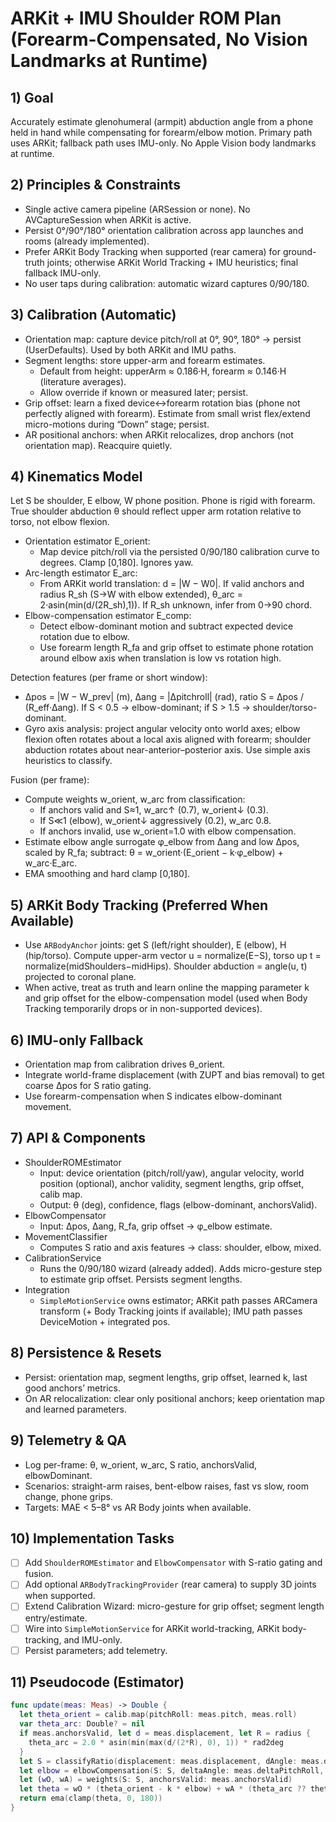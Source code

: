 # ARKit + IMU Shoulder ROM Plan (Forearm-Compensated, No Vision Landmarks at Runtime)

## 1) Goal
Accurately estimate glenohumeral (armpit) abduction angle from a phone held in hand while compensating for forearm/elbow motion. Primary path uses ARKit; fallback path uses IMU-only. No Apple Vision body landmarks at runtime.

## 2) Principles & Constraints
- Single active camera pipeline (ARSession or none). No AVCaptureSession when ARKit is active.
- Persist 0°/90°/180° orientation calibration across app launches and rooms (already implemented).
- Prefer ARKit Body Tracking when supported (rear camera) for ground-truth joints; otherwise ARKit World Tracking + IMU heuristics; final fallback IMU-only.
- No user taps during calibration: automatic wizard captures 0/90/180.

## 3) Calibration (Automatic)
- Orientation map: capture device pitch/roll at 0°, 90°, 180° → persist (UserDefaults). Used by both ARKit and IMU paths.
- Segment lengths: store upper-arm and forearm estimates.
  - Default from height: upperArm ≈ 0.186·H, forearm ≈ 0.146·H (literature averages).
  - Allow override if known or measured later; persist.
- Grip offset: learn a fixed device↔forearm rotation bias (phone not perfectly aligned with forearm). Estimate from small wrist flex/extend micro-motions during “Down” stage; persist.
- AR positional anchors: when ARKit relocalizes, drop anchors (not orientation map). Reacquire quietly.

## 4) Kinematics Model
Let S be shoulder, E elbow, W phone position. Phone is rigid with forearm. True shoulder abduction θ should reflect upper arm rotation relative to torso, not elbow flexion.

- Orientation estimator E_orient:
  - Map device pitch/roll via the persisted 0/90/180 calibration curve to degrees. Clamp [0,180]. Ignores yaw.
- Arc-length estimator E_arc:
  - From ARKit world translation: d = |W − W0|. If valid anchors and radius R_sh (S→W with elbow extended), θ_arc = 2·asin(min(d/(2R_sh),1)). If R_sh unknown, infer from 0→90 chord.
- Elbow-compensation estimator E_comp:
  - Detect elbow-dominant motion and subtract expected device rotation due to elbow.
  - Use forearm length R_fa and grip offset to estimate phone rotation around elbow axis when translation is low vs rotation high.

Detection features (per frame or short window):
- Δpos = |W − W_prev| (m), Δang = |Δpitchroll| (rad), ratio S = Δpos / (R_eff·Δang). If S < 0.5 → elbow-dominant; if S > 1.5 → shoulder/torso-dominant.
- Gyro axis analysis: project angular velocity onto world axes; elbow flexion often rotates about a local axis aligned with forearm; shoulder abduction rotates about near-anterior–posterior axis. Use simple axis heuristics to classify.

Fusion (per frame):
- Compute weights w_orient, w_arc from classification:
  - If anchors valid and S≈1, w_arc↑ (0.7), w_orient↓ (0.3).
  - If S≪1 (elbow), w_orient↓ aggressively (0.2), w_arc 0.8.
  - If anchors invalid, use w_orient=1.0 with elbow compensation.
- Estimate elbow angle surrogate φ_elbow from Δang and low Δpos, scaled by R_fa; subtract: θ = w_orient·(E_orient − k·φ_elbow) + w_arc·E_arc.
- EMA smoothing and hard clamp [0,180].

## 5) ARKit Body Tracking (Preferred When Available)
- Use `ARBodyAnchor` joints: get S (left/right shoulder), E (elbow), H (hip/torso). Compute upper-arm vector u = normalize(E−S), torso up t = normalize(midShoulders−midHips). Shoulder abduction = angle(u, t) projected to coronal plane.
- When active, treat as truth and learn online the mapping parameter k and grip offset for the elbow-compensation model (used when Body Tracking temporarily drops or in non-supported devices).

## 6) IMU-only Fallback
- Orientation map from calibration drives θ_orient.
- Integrate world-frame displacement (with ZUPT and bias removal) to get coarse Δpos for S ratio gating.
- Use forearm-compensation when S indicates elbow-dominant movement.

## 7) API & Components
- ShoulderROMEstimator
  - Input: device orientation (pitch/roll/yaw), angular velocity, world position (optional), anchor validity, segment lengths, grip offset, calib map.
  - Output: θ (deg), confidence, flags (elbow-dominant, anchorsValid).
- ElbowCompensator
  - Input: Δpos, Δang, R_fa, grip offset → φ_elbow estimate.
- MovementClassifier
  - Computes S ratio and axis features → class: shoulder, elbow, mixed.
- CalibrationService
  - Runs the 0/90/180 wizard (already added). Adds micro-gesture step to estimate grip offset. Persists segment lengths.
- Integration
  - `SimpleMotionService` owns estimator; ARKit path passes ARCamera transform (+ Body Tracking joints if available); IMU path passes DeviceMotion + integrated pos.

## 8) Persistence & Resets
- Persist: orientation map, segment lengths, grip offset, learned k, last good anchors’ metrics.
- On AR relocalization: clear only positional anchors; keep orientation map and learned parameters.

## 9) Telemetry & QA
- Log per-frame: θ, w_orient, w_arc, S ratio, anchorsValid, elbowDominant.
- Scenarios: straight-arm raises, bent-elbow raises, fast vs slow, room change, phone grips.
- Targets: MAE < 5–8° vs AR Body joints when available.

## 10) Implementation Tasks
- [ ] Add `ShoulderROMEstimator` and `ElbowCompensator` with S-ratio gating and fusion.
- [ ] Add optional `ARBodyTrackingProvider` (rear camera) to supply 3D joints when supported.
- [ ] Extend Calibration Wizard: micro-gesture for grip offset; segment length entry/estimate.
- [ ] Wire into `SimpleMotionService` for ARKit world-tracking, ARKit body-tracking, and IMU-only.
- [ ] Persist parameters; add telemetry.

## 11) Pseudocode (Estimator)
```swift
func update(meas: Meas) -> Double {
  let theta_orient = calib.map(pitchRoll: meas.pitch, meas.roll)
  var theta_arc: Double? = nil
  if meas.anchorsValid, let d = meas.displacement, let R = radius {
    theta_arc = 2.0 * asin(min(max(d/(2*R), 0), 1)) * rad2deg
  }
  let S = classifyRatio(displacement: meas.displacement, dAngle: meas.deltaPitchRoll, R: radius)
  let elbow = elbowCompensation(S: S, deltaAngle: meas.deltaPitchRoll, forearmLen: R_fa, gripOffset: grip)
  let (wO, wA) = weights(S: S, anchorsValid: meas.anchorsValid)
  let theta = wO * (theta_orient - k * elbow) + wA * (theta_arc ?? theta_orient)
  return ema(clamp(theta, 0, 180))
}
```
